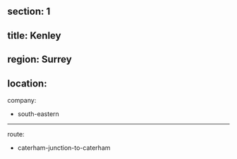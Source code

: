 section: 1
----
title: Kenley
----
region: Surrey
----
location: 
----
company:
- south-eastern
----
route:
- caterham-junction-to-caterham
